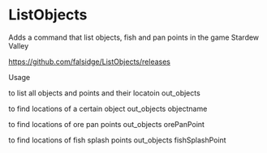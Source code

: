 # ListObjects
Adds a command that list objects, fish and pan points in the game Stardew Valley

https://github.com/falsidge/ListObjects/releases

Usage

to list all objects and points and their locatoin
out_objects

to find locations of a certain object
out_objects objectname

to find locations of ore pan points
out_objects orePanPoint

to find locations of fish splash points
out_objects fishSplashPoint
